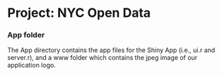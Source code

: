 # Project: NYC Open Data
### App folder

The App directory contains the app files for the Shiny App (i.e., ui.r and server.r), and a www folder which contains the jpeg image of our application logo. 

